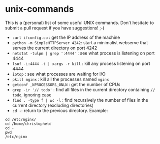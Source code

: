 # unix-commands

This is a (personal) list of some useful UNIX commands. Don't hesitate to submit a pull request if you have suggestions! ;-)

- `curl ifconfig.co` : get the IP address of the machine
- `python -m SimpleHTTPServer 4242`: start a minimalist webserve that serves the current directory on port 4242
- `netstat -tulpn | grep ':4444'` : see what process is listening on port 4444
- `lsof -i:4444 -t | xargs -r kill` : kill any process listening on port 4444
- `iotop` : see what processes are waiting for I/O
- `pkill nginx` : kill all the processes named `nginx`
- `getconf _NPROCESSORS_ONLN`  : get the number of CPUs
- `grep -ir '// todo'` : find all files in the current directory containing `// todo`, ignoring case
- `find . -type f | wc -l` : find recursively the number of files in the current directory (excluding directories)
- `cd -`: return to the previous directory. Example:
```
cd /etc/nginx/
cd /home/christophetd
cd -
pwd
/etc/nginx
```

